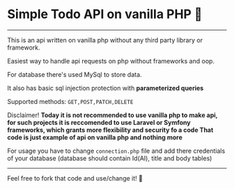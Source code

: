 <h1>Simple Todo API on vanilla PHP 🐘</h1>

---------------------------------------

This is an api written on vanilla php without any third party library or framework.

Easiest way to handle api requests on php without frameworks and oop.

For database there's used MySql to store data.

It also has basic sql injection protection with <strong>parameterized queries</strong>

Supported methods: ``GET,POST,PATCH,DELETE``

Disclaimer! <strong>Today it is not recommended to use vanilla php to make api, for such projects it is reccomended to use Laravel or Symfony frameworks, which grants more flexibility and security fo a code
  That code is just example of api on vanilla php and nothing more
</strong>

For usage you have to change ``connection.php`` file and add there credentials of your database (database should contain Id(AI), title and body tables)

-------------------------------------------

Feel free to fork that code and use/change it! 🤝

